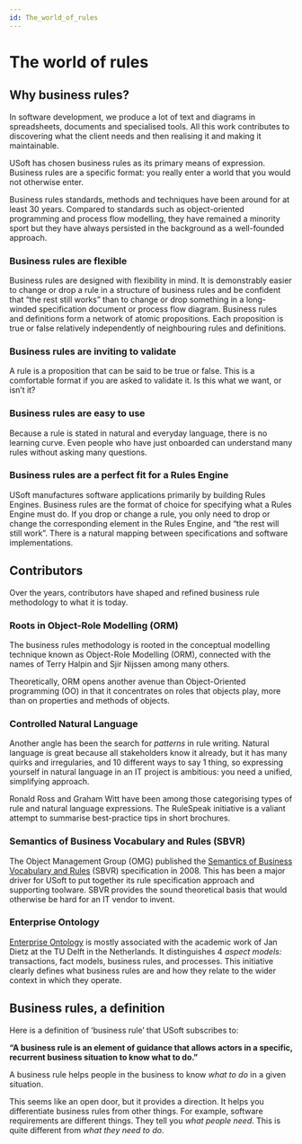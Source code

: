 ```yaml
---
id: The_world_of_rules
---
```


# The world of rules

## Why business rules?

In software development, we produce a lot of text and diagrams in spreadsheets, documents and specialised tools. All this work contributes to discovering what the client needs and then realising it and making it maintainable.

USoft has chosen business rules as its primary means of expression. Business rules are a specific format: you really enter a world that you would not otherwise enter.

Business rules standards, methods and techniques have been around for at least 30 years. Compared to standards such as object-oriented programming and process flow modelling, they have remained a minority sport but they have always persisted in the background as a well-founded approach.

### Business rules are flexible

Business rules are designed with flexibility in mind. It is demonstrably easier to change or drop a rule in a structure of business rules and be confident that “the rest still works” than to change or drop something in a long-winded specification document or process flow diagram. Business rules and definitions form a network of atomic propositions. Each proposition is true or false relatively independently of neighbouring rules and definitions.

### Business rules are inviting to validate

A rule is a proposition that can be said to be true or false. This is a comfortable format if you are asked to validate it. Is this what we want, or isn’t it?

### Business rules are easy to use

Because a rule is stated in natural and everyday language, there is no learning curve. Even people who have just onboarded can understand many rules without asking many questions.

### Business rules are a perfect fit for a Rules Engine

USoft manufactures software applications primarily by building Rules Engines. Business rules are the format of choice for specifying what a Rules Engine must do. If you drop or change a rule, you only need to drop or change the corresponding element in the Rules Engine, and “the rest will still work”. There is a natural mapping between specifications and software implementations.

## Contributors

Over the years, contributors have shaped and refined business rule methodology to what it is today.

### Roots in Object-Role Modelling (ORM)

The business rules methodology is rooted in the conceptual modelling technique known as Object-Role Modelling (ORM), connected with the names of Terry Halpin and Sjir Nijssen among many others.

Theoretically, ORM opens another avenue than Object-Oriented programming (OO) in that it concentrates on roles that objects play, more than on properties and methods of objects.

### Controlled Natural Language

Another angle has been the search for *patterns* in rule writing. Natural language is great because all stakeholders know it already, but it has many quirks and irregularies, and 10 different ways to say 1 thing, so expressing yourself in natural language in an IT project is ambitious: you need a unified, simplifying approach.

Ronald Ross and Graham Witt have been among those categorising types of rule and natural language expressions. The RuleSpeak initiative is a valiant attempt to summarise best-practice tips in short brochures.

### Semantics of Business Vocabulary and Rules (SBVR)

The Object Management Group (OMG) published the [Semantics of Business Vocabulary and Rules](/docs/Business_rules/Positioning_business_rules/Semantics_of_Business_Vocabulary_and_Rules_SBVR.md) (SBVR) specification in 2008. This has been a major driver for USoft to put together its rule specification approach and supporting toolware. SBVR provides the sound theoretical basis that would otherwise be hard for an IT vendor to invent.

### Enterprise Ontology

[Enterprise Ontology](/docs/Business_rules/Positioning_business_rules/Enterprise_Ontology.md) is mostly associated with the academic work of Jan Dietz at the TU Delft in the Netherlands. It distinguishes 4 *aspect models:* transactions, fact models, business rules, and processes. This initiative clearly defines what business rules are and how they relate to the wider context in which they operate.

## Business rules, a definition

Here is a definition of ‘business rule’ that USoft subscribes to:

**“A business rule is an element of guidance that allows actors in a specific, recurrent business situation to know what to do.”**

A business rule helps people in the business to know *what to do* in a given situation.

This seems like an open door, but it provides a direction. It helps you differentiate business rules from other things. For example, software requirements are different things. They tell you *what people need*. This is quite different from *what they need to do*.